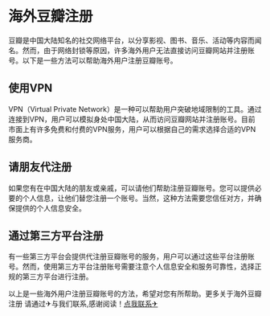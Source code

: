 # 海外豆瓣注册

豆瓣是中国大陆知名的社交网络平台，以分享影视、图书、音乐、活动等内容而闻名。然而，由于网络封锁等原因，许多海外用户无法直接访问豆瓣网站并注册账号。以下是一些方法可以帮助海外用户注册豆瓣账号。

## 使用VPN

VPN（Virtual Private Network）是一种可以帮助用户突破地域限制的工具。通过连接到VPN，用户可以模拟身处中国大陆，从而访问豆瓣网站并注册账号。目前市面上有许多免费和付费的VPN服务，用户可以根据自己的需求选择合适的VPN服务商。

## 请朋友代注册

如果您有在中国大陆的朋友或亲戚，可以请他们帮助注册豆瓣账号。您可以提供必要的个人信息，让他们替您注册一个账号。当然，这种方法需要您信任对方，并确保提供的个人信息安全。

## 通过第三方平台注册

有一些第三方平台会提供代注册豆瓣账号的服务，用户可以通过这些平台注册账号。然而，使用第三方平台注册账号需要注意个人信息安全和服务可靠性，选择正规的第三方平台进行注册。

以上是一些海外用户注册豆瓣账号的方法，希望对您有所帮助。更多关于海外豆瓣注册 请通过✈与我们联系,感谢阅读！[点我联系✈](https://www.k02.cc)